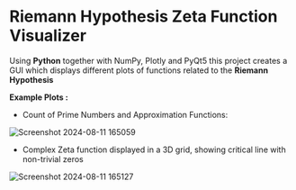 # **Riemann Hypothesis Zeta Function Visualizer**

Using **Python** together with NumPy, Plotly and PyQt5 this project creates a GUI which displays different plots of functions related to the **Riemann Hypothesis**


**Example Plots :**  
 - Count of Prime Numbers and Approximation Functions:

![Screenshot 2024-08-11 165059](https://github.com/user-attachments/assets/f0b07e59-5fd4-482d-94d2-f651c8b9e944)


 - Complex Zeta function displayed in a 3D grid, showing critical line with non-trivial zeros

![Screenshot 2024-08-11 165127](https://github.com/user-attachments/assets/8fc01270-d4cd-4745-b306-75ccd8c18283)


